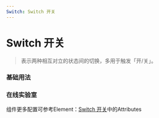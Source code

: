 ```yaml
---
Switch: Switch 开关
---
```

# Switch 开关

> 表示两种相互对立的状态间的切换，多用于触发「开/关」。

### 基础用法

<ClientOnly>
<field-switch-demo blockName="switchField1"/>
</ClientOnly>

### 在线实验室
<ClientOnly>
<ams-config name="switch" type="field"/>
</ClientOnly>

组件更多配置可参考Element：[Switch 开关](http://element-cn.eleme.io/#/zh-CN/component/switch)中的Attributes